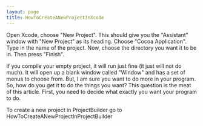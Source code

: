 ```yaml
---
layout: page
title: HowToCreateANewProjectInXcode
---
```




Open Xcode, choose "New Project".  This should give you the "Assistant" window with "New Project" as its heading.  Choose "Cocoa Application".  Type in the name of the project.  Now, choose the directory you want it to be in.  Then press "Finish".

If you compile your empty project, it will run just fine (it just will not do much).  It will open up a blank window called "Window" and has a set of menus to choose from.  But, I am sure you want to do more in your program.  So, how do you get it to do the things you want?  This question is the meat of this article.  First, you need to decide what exactly you want your program to do.

To create a new project in ProjectBuilder go to HowToCreateANewProjectInProjectBuilder


